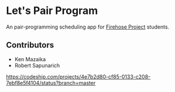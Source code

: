 # Let's Pair Program

An pair-programming scheduling app for [Firehose Project](http://thefirehoseproject.com) students.


## Contributors

* Ken Mazaika
* Robert Sapunarich

https://codeship.com/projects/4e7b2d80-cf85-0133-c208-7ebf8e5f4104/status?branch=master
